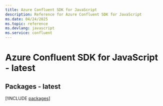 ```yaml
---
title: Azure Confluent SDK for JavaScript
description: Reference for Azure Confluent SDK for JavaScript
ms.date: 04/24/2025
ms.topic: reference
ms.devlang: javascript
ms.service: confluent
---
```

# Azure Confluent SDK for JavaScript - latest
## Packages - latest
[!INCLUDE [packages](confluent-index.md)]
